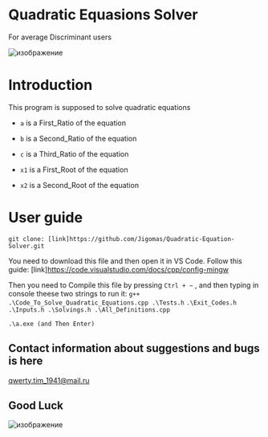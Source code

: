 # Quadratic Equasions Solver

For average Discriminant users

![изображение](ссылка)

# Introduction
 This program is supposed to solve quadratic equations

- `a` is a First_Ratio  of the equation
- `b` is a Second_Ratio of the equation
- `c` is a Third_Ratio  of the equation

- `x1` is a First_Root  of the equation
- `x2` is a Second_Root of the equation


# User guide

```
git clone: [link]https://github.com/Jigomas/Quadratic-Equation-Solver.git
```

You need to download this file and then open it in VS Code.
Follow this guide: [link]https://code.visualstudio.com/docs/cpp/config-mingw

Then you need to Compile this file by pressing ` Ctrl + ~ ` ,
and then typing in console theese two strings to  run it:
`g++ .\Code_To_Solve_Quadratic_Equations.cpp .\Tests.h`
`.\Exit_Codes.h .\Inputs.h .\Solvings.h .\All_Definitions.cpp`


`.\a.exe (and Then Enter)`


##    Contact information about suggestions and bugs is here
qwerty.tim_1941@mail.ru

## Good Luck
![изображение]()
